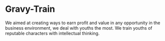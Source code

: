 # Gravy-Train
We aimed at creating ways to earn profit and value in any opportunity in the business environment,  we deal with youths the most. We train youths of reputable characters with intellectual thinking.
